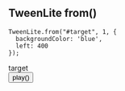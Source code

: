 ##  TweenLite from()

```
TweenLite.from("#target", 1, {
  backgroundColor: 'blue',
  left: 400
});
```

<div class="demo">
    <div id="demo3-target" class="target">target</div>
</div>
<button class="btn" id="demo3-btn">play()</button>




